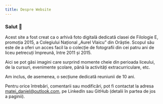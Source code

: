 ```yaml
---
title: Despre Website
---
```


### Salut 👋

Acest site a fost creat ca o arhivă foto digitală dedicată clasei de Filologie E, promoția 2015, a Colegiului Național „Aurel Vlaicu” din Orăștie. Scopul său este de a oferi un acces facil la o colecție de fotografii din cei patru ani de liceu petrecuți împreună, între 2011 și 2015.

Aici se pot găsi imagini care surprind momente cheie din perioada liceului, de la cursuri, evenimente școlare, până la activități extracurriculare, etc.

Am inclus, de asemenea, o secțiune dedicată reuniunii de 10 ani.

Pentru orice întrebări, comentarii sau modificări, pot fi contactat la adresa matei_daniel@outlook.com, pe LinkedIn sau GitHub (detalii în partea de jos a paginii).
